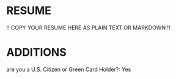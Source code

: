 # RESUME

!! COPY YOUR RESUME HERE AS PLAIN TEXT OR MARKDOWN !!

# ADDITIONS

are you a U.S. Citizen or Green Card Holder?: Yes

